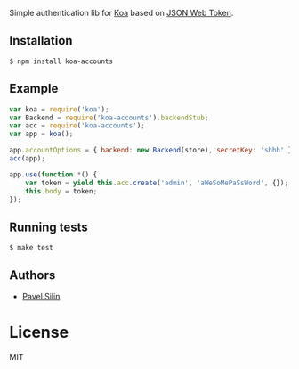 Simple authentication lib for [Koa](https://github.com/koajs/koa) based on
[JSON Web Token](http://self-issued.info/docs/draft-ietf-oauth-json-web-token.html).

## Installation

```
$ npm install koa-accounts
```

## Example

```js
var koa = require('koa');
var Backend = require('koa-accounts').backendStub;
var acc = require('koa-accounts');
var app = koa();

app.accountOptions = { backend: new Backend(store), secretKey: 'shhh' };
acc(app);

app.use(function *() {
    var token = yield this.acc.create('admin', 'aWeSoMePaSsWord', {});
    this.body = token;
});

```

## Running tests

```
$ make test
```

## Authors

  - [Pavel Silin](https://github.com/fi11)

# License

  MIT
